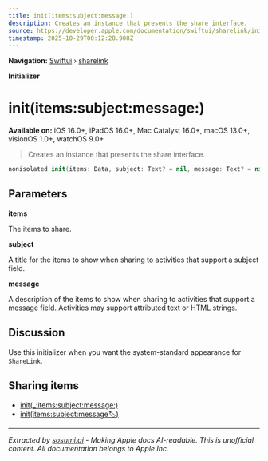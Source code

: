 ```yaml
---
title: init(items:subject:message:)
description: Creates an instance that presents the share interface.
source: https://developer.apple.com/documentation/swiftui/sharelink/init(items:subject:message:)
timestamp: 2025-10-29T00:12:28.908Z
---
```


**Navigation:** [Swiftui](/documentation/swiftui) › [sharelink](/documentation/swiftui/sharelink)

**Initializer**

# init(items:subject:message:)

**Available on:** iOS 16.0+, iPadOS 16.0+, Mac Catalyst 16.0+, macOS 13.0+, visionOS 1.0+, watchOS 9.0+

> Creates an instance that presents the share interface.

```swift
nonisolated init(items: Data, subject: Text? = nil, message: Text? = nil)
```

## Parameters

**items**

The items to share.



**subject**

A title for the items to show when sharing to activities that support a subject field.



**message**

A description of the items to show when sharing to activities that support a message field. Activities may support attributed text or HTML strings.



## Discussion

Use this initializer when you want the system-standard appearance for `ShareLink`.

## Sharing items

- [init(_:items:subject:message:)](/documentation/swiftui/sharelink/init(_:items:subject:message:))
- [init(items:subject:message:label:)](/documentation/swiftui/sharelink/init(items:subject:message:label:))

---

*Extracted by [sosumi.ai](https://sosumi.ai) - Making Apple docs AI-readable.*
*This is unofficial content. All documentation belongs to Apple Inc.*
